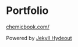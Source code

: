 # Portfolio

[chemicbook.com/](https://chemicbook.com/)

Powered by [Jekyll Hydeout](https://github.com/fongandrew/hydeout)

